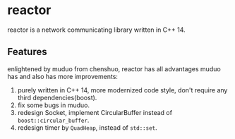 # reactor
reactor is a network communicating library written in C++ 14.

## Features
enlightened by muduo from chenshuo, reactor has all advantages muduo has and also has
more improvements:
1. purely written in C++ 14, more modernized code style, don't require any third dependencies(boost).
2. fix some bugs in muduo.
3. redesign Socket, implement CircularBuffer instead of `boost::circular_buffer`.
4. redesign timer by `QuadHeap`, instead of `std::set`.